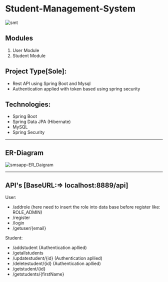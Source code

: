 # Student-Management-System

![smt](https://user-images.githubusercontent.com/103960690/210166517-7f0f3ae2-62bf-4e07-9b7d-4f7c1f5099c8.png)


Modules
----------------
1. User Module
2. Student Module

Project Type[Sole]:
-----------------------
- Rest API using Spring Boot and Mysql
- Authentication applied with token based using spring security

Technologies:
-------------------
- Spring Boot
- Spring Data JPA (Hibernate)
- MySQL
- Spring Security


------------------------------------------

ER-Diagram
--------------------------------------
![smsapp-ER_Daigram](https://user-images.githubusercontent.com/103960690/210269024-d2efb76f-8f0b-4629-a702-ef55502b2880.png)

----------------------------------------------------

API's [BaseURL:=> localhost:8889/api]
-----------------------------------------
User:
- /addrole  (here need to insert the role into data base before register like: ROLE_ADMIN)
- /register
- /login
- /getuser/{email}


Student:
- /addstudent  (Authentication apllied)
- /getallstudents  
- /updatestudent/{id}  (Authentication apllied)
- /deletestudent/{id}  (Authentication apllied)
- /getstudent/{id}
- /getstudents/{firstName}


